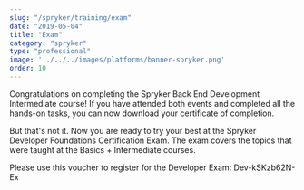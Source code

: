 ```yaml
---
slug: "/spryker/training/exam"
date: "2019-05-04"
title: "Exam"
category: "spryker"
type: "professional"
image: '../../../images/platforms/banner-spryker.png'
order: 10
---
```


Congratulations on completing the Spryker Back End Development Intermediate course!
If you have attended both events and completed all the hands-on tasks, you can now download your certificate of completion.

But that's not it. Now you are ready to try your best at the Spryker Developer Foundations Certification Exam. The exam covers the topics that were taught at the Basics + Intermediate courses.

Please use this voucher to register for the Developer Exam: Dev-kSKzb62N-Ex
